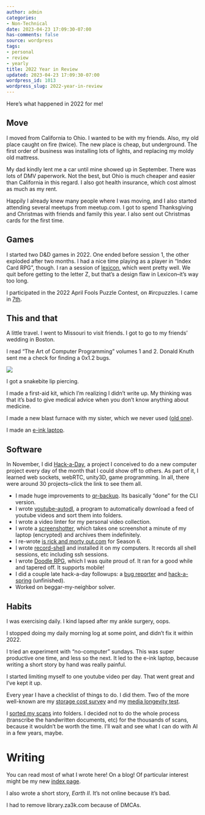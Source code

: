 ```yaml
---
author: admin
categories:
- Non-Technical
date: 2023-04-23 17:09:30-07:00
has-comments: false
source: wordpress
tags:
- personal
- review
- yearly
title: 2022 Year in Review
updated: 2023-04-23 17:09:30-07:00
wordpress_id: 1013
wordpress_slug: 2022-year-in-review
---
```

Here’s what happened in 2022 for me!

## Move

I moved from California to Ohio. I wanted to be with my friends. Also, my old place caught on fire (twice). The new place is cheap, but underground. The first order of business was installing lots of lights, and replacing my moldy old mattress.

My dad kindly lent me a car until mine showed up in September. There was lots of DMV paperwork. Not the best, but Ohio is much cheaper and easier than California in this regard. I also got health insurance, which cost almost as much as my rent.

Happily I already knew many people where I was moving, and I also started attending several meetups from meetup.com. I got to spend Thanksgiving and Christmas with friends and family this year. I also sent out Christmas cards for the first time.

## Games

I started two D&D games in 2022. One ended before session 1, the other exploded after two months. I had a nice time playing as a player in “Index Card RPG”, though. I ran a session of [lexicon](https://za3k.com/archive/lexicon1/), which went pretty well. We quit before getting to the letter Z, but that’s a design flaw in Lexicon–it’s way too long.

I participated in the 2022 April Fools Puzzle Contest, on #ircpuzzles. I came in [7th](https://blog.ircpuzzles.org/2022/04/2022-april-fools-rankings/).

## This and that

A little travel. I went to Missouri to visit friends. I got to go to my friends’ wedding in Boston.

I read “The Art of Computer Programming” volumes 1 and 2. Donald Knuth sent me a check for finding a 0x1.2 bugs.

[![](../wp-content/uploads/2023/04/san_serriffe-1024x375.jpg)](../wp-content/uploads/2023/04/san_serriffe-scaled.jpg)

I got a snakebite lip piercing.

I made a first-aid kit, which I’m realizing I didn’t write up. My thinking was that it’s bad to give medical advice when you don’t know anything about medicine.

I made a new blast furnace with my sister, which we never used ([old one](https://blog.za3k.com/blast-furance/)).

I made an [e-ink laptop](https://blog.za3k.com/e-ink-laptop/).

## Software

In November, I did [Hack-a-Day](https://za3k.com/hackaday), a project I conceived to do a new computer project every day of the month that I could show off to others. As part of it, I learned web sockets, webRTC, unity3D, game programming. In all, there were around 30 projects–click the link to see them all.

-   I made huge improvements to [qr-backup](https://github.com/za3k/qr-backup/). Its basically “done” for the CLI version.
-   I wrote [youtube-autodl](https://blog.za3k.com/youtube-autodl/), a program to automatically download a feed of youtube videos and sort them into folders.
-   I wrote a video linter for my personal video collection.
-   I wrote a [screenshotter](https://blog.za3k.com/one-screenshot-per-minute/), which takes one screenshot a minute of my laptop (encrypted) and archives them indefinitely.
-   I re-wrote [is rick and morty out.com](http://isrickandmortyout.com/) for Season 6.
-   I wrote [record-shell](http://isrickandmortyout.com/) and installed it on my computers. It records all shell sessions, etc including ssh sessions.
-   I wrote [Doodle RPG](https://doodle-rpg.com/), which I was quite proud of. It ran for a good while and tapered off. It supports mobile!
-   I did a couple late hack-a-day followups: a [bug reporter](https://blog.za3k.com/hack-a-day-hack-a-bug/) and [hack-a-spring](https://tilde.za3k.com/hackaday/spring/) (unfinished).
-   Worked on beggar-my-neighbor solver.

## Habits

I was exercising daily. I kind lapsed after my ankle surgery, oops.

I stopped doing my daily morning log at some point, and didn’t fix it within 2022.

I tried an experiment with “no-computer” sundays. This was super productive one time, and less so the next. It led to the e-ink laptop, because writing a short story by hand was really painful.

I started limiting myself to one youtube video per day. That went great and I’ve kept it up.

Every year I have a checklist of things to do. I did them. Two of the more well-known are my [storage cost survey](https://blog.za3k.com/storage-prices-2022-07/) and my [media longevity test](https://www.reddit.com/r/DataHoarder/comments/tb26cy/flash_media_longevity_testing_2_years_later/).

I [sorted my scans](https://blog.za3k.com/scan-organizer/) into folders. I decided not to do the whole process (transcribe the handwritten documents, etc) for the thousands of scans, because it wouldn’t be worth the time. I’ll wait and see what I can do with AI in a few years, maybe.

# Writing

You can read most of what I wrote here! On a blog! Of particular interest might be my new [index page](https://za3k.com/blog).

I also wrote a short story, *Earth II*. It’s not online because it’s bad.

I had to remove library.za3k.com because of DMCAs.
